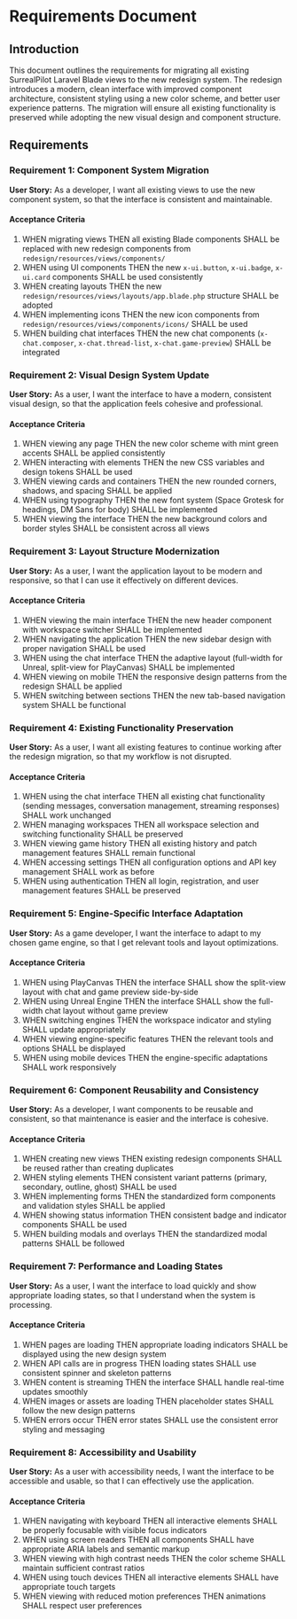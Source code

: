 # Requirements Document

## Introduction

This document outlines the requirements for migrating all existing SurrealPilot Laravel Blade views to the new redesign system. The redesign introduces a modern, clean interface with improved component architecture, consistent styling using a new color scheme, and better user experience patterns. The migration will ensure all existing functionality is preserved while adopting the new visual design and component structure.

## Requirements

### Requirement 1: Component System Migration

**User Story:** As a developer, I want all existing views to use the new component system, so that the interface is consistent and maintainable.

#### Acceptance Criteria

1. WHEN migrating views THEN all existing Blade components SHALL be replaced with new redesign components from `redesign/resources/views/components/`
2. WHEN using UI components THEN the new `x-ui.button`, `x-ui.badge`, `x-ui.card` components SHALL be used consistently
3. WHEN creating layouts THEN the new `redesign/resources/views/layouts/app.blade.php` structure SHALL be adopted
4. WHEN implementing icons THEN the new icon components from `redesign/resources/views/components/icons/` SHALL be used
5. WHEN building chat interfaces THEN the new chat components (`x-chat.composer`, `x-chat.thread-list`, `x-chat.game-preview`) SHALL be integrated

### Requirement 2: Visual Design System Update

**User Story:** As a user, I want the interface to have a modern, consistent visual design, so that the application feels cohesive and professional.

#### Acceptance Criteria

1. WHEN viewing any page THEN the new color scheme with mint green accents SHALL be applied consistently
2. WHEN interacting with elements THEN the new CSS variables and design tokens SHALL be used
3. WHEN viewing cards and containers THEN the new rounded corners, shadows, and spacing SHALL be applied
4. WHEN using typography THEN the new font system (Space Grotesk for headings, DM Sans for body) SHALL be implemented
5. WHEN viewing the interface THEN the new background colors and border styles SHALL be consistent across all views

### Requirement 3: Layout Structure Modernization

**User Story:** As a user, I want the application layout to be modern and responsive, so that I can use it effectively on different devices.

#### Acceptance Criteria

1. WHEN viewing the main interface THEN the new header component with workspace switcher SHALL be implemented
2. WHEN navigating the application THEN the new sidebar design with proper navigation SHALL be used
3. WHEN using the chat interface THEN the adaptive layout (full-width for Unreal, split-view for PlayCanvas) SHALL be implemented
4. WHEN viewing on mobile THEN the responsive design patterns from the redesign SHALL be applied
5. WHEN switching between sections THEN the new tab-based navigation system SHALL be functional

### Requirement 4: Existing Functionality Preservation

**User Story:** As a user, I want all existing features to continue working after the redesign migration, so that my workflow is not disrupted.

#### Acceptance Criteria

1. WHEN using the chat interface THEN all existing chat functionality (sending messages, conversation management, streaming responses) SHALL work unchanged
2. WHEN managing workspaces THEN all workspace selection and switching functionality SHALL be preserved
3. WHEN viewing game history THEN all existing history and patch management features SHALL remain functional
4. WHEN accessing settings THEN all configuration options and API key management SHALL work as before
5. WHEN using authentication THEN all login, registration, and user management features SHALL be preserved

### Requirement 5: Engine-Specific Interface Adaptation

**User Story:** As a game developer, I want the interface to adapt to my chosen game engine, so that I get relevant tools and layout optimizations.

#### Acceptance Criteria

1. WHEN using PlayCanvas THEN the interface SHALL show the split-view layout with chat and game preview side-by-side
2. WHEN using Unreal Engine THEN the interface SHALL show the full-width chat layout without game preview
3. WHEN switching engines THEN the workspace indicator and styling SHALL update appropriately
4. WHEN viewing engine-specific features THEN the relevant tools and options SHALL be displayed
5. WHEN using mobile devices THEN the engine-specific adaptations SHALL work responsively

### Requirement 6: Component Reusability and Consistency

**User Story:** As a developer, I want components to be reusable and consistent, so that maintenance is easier and the interface is cohesive.

#### Acceptance Criteria

1. WHEN creating new views THEN existing redesign components SHALL be reused rather than creating duplicates
2. WHEN styling elements THEN consistent variant patterns (primary, secondary, outline, ghost) SHALL be used
3. WHEN implementing forms THEN the standardized form components and validation styles SHALL be applied
4. WHEN showing status information THEN consistent badge and indicator components SHALL be used
5. WHEN building modals and overlays THEN the standardized modal patterns SHALL be followed

### Requirement 7: Performance and Loading States

**User Story:** As a user, I want the interface to load quickly and show appropriate loading states, so that I understand when the system is processing.

#### Acceptance Criteria

1. WHEN pages are loading THEN appropriate loading indicators SHALL be displayed using the new design system
2. WHEN API calls are in progress THEN loading states SHALL use consistent spinner and skeleton patterns
3. WHEN content is streaming THEN the interface SHALL handle real-time updates smoothly
4. WHEN images or assets are loading THEN placeholder states SHALL follow the new design patterns
5. WHEN errors occur THEN error states SHALL use the consistent error styling and messaging

### Requirement 8: Accessibility and Usability

**User Story:** As a user with accessibility needs, I want the interface to be accessible and usable, so that I can effectively use the application.

#### Acceptance Criteria

1. WHEN navigating with keyboard THEN all interactive elements SHALL be properly focusable with visible focus indicators
2. WHEN using screen readers THEN all components SHALL have appropriate ARIA labels and semantic markup
3. WHEN viewing with high contrast needs THEN the color scheme SHALL maintain sufficient contrast ratios
4. WHEN using touch devices THEN all interactive elements SHALL have appropriate touch targets
5. WHEN viewing with reduced motion preferences THEN animations SHALL respect user preferences